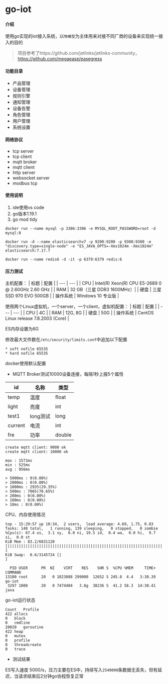 # go-iot

#### 介绍
使用go实现的iot接入系统，以`物模型`为主体用来对接不同厂商的设备来实现统一接入的目的

> 项目参考了https://github.com/jetlinks/jetlinks-community，https://github.com/megaease/easegress

#### 功能目录
- 产品管理
- 设备管理
- 规则引擎
- 通知管理
- 设备告警
- 角色管理
- 用户管理
- 系统设置

#### 网络协议
- tcp server
- tcp client
- mqtt broker
- mqtt client
- http server
- websocket server
- modbus tcp

#### 使用说明

1. ide使用vs code
2. go版本1.19.1
3. go mod tidy

```
docker run --name mysql -p 3306:3306 -e MYSQL_ROOT_PASSWORD=root -d mysql:8

docker run -d --name elasticsearchv7 -p 9200:9200 -p 9300:9300 -e "discovery.type=single-node" -e "ES_JAVA_OPTS=-Xms1024m -Xmx1024m" elasticsearch:7.17.7

docker run --name redis6 -d -it -p 6379:6379 redis:6
```

#### 压力测试
主机配置：
| 标题 | 配置 |
| --- | --- |
| CPU | Intel(R) Xeon(R) CPU E5-2689 0 @ 2.60GHz   2.60 GHz |
| RAM | 32 GB（三星 DDR3 1600MHz）|
| 硬盘 | 三星SSD 970 EVO 500GB |
| 操作系统 | Windows 10 专业版 |

使用两个Linux虚拟机，一个server，一个client，虚拟机配置：
| 标题 | 配置 |
| --- | --- |
| CPU | 4C |
| RAM | 12G, 8G |
| 硬盘 | 50G |
| 操作系统 | CentOS Linux release 7.8.2003 (Core) |

ES内存设置为6G

修改最大文件数在`/etc/security/limits.conf`中追加以下配置
```
* soft nofile 65535
* hard nofile 65535
```
docker使用默认配置

- MQTT Broker测试10000设备连接，每隔1秒上报5个属性

| id | 名称 | 类型 |
| --- | --- | --- |
| temp | 温度 | float |
| light | 亮度 | int |
| test1 | long测试 | long |
| current | 电流 | int |
| fre | 功率 | double |

```
create mqtt client: 9000 ok
create mqtt client: 10000 ok

max : 1571ms
min : 525ms
avg : 956ms

> 5000ms : 0(0.00%)
> 2000ms : 0(0.00%)
> 1000ms : 2935(29.35%)
> 500ms : 7065(70.65%)
> 200ms : 0(0.00%)
> 100ms : 0(0.00%)
> 10ms : 0(0.00%)
```
CPU、内存使用情况
```shell
top - 15:29:57 up 10:34,  2 users,  load average: 4.69, 1.75, 0.83
Tasks: 140 total,   1 running, 139 sleeping,   0 stopped,   0 zombie
%Cpu(s): 67.4 us,  3.1 sy,  0.0 ni, 19.5 id,  0.4 wa,  0.0 hi,  9.7 si,  0.0 st
KiB Mem : 83.2/6831120  [|||||||||||||||||||||||||||||||||||||||||||||||||||||||||||||||||||||||||||         ]
KiB Swap:  0.6/3145724 [|                                                            ]

  PID USER      PR  NI    VIRT    RES    SHR S  %CPU %MEM     TIME+ COMMAND                                                                      
13100 root      20   0 1023088 299000  12652 S 245.8  4.4   3:38.39 go-iot                                                                       
 3297 1000      20   0 7474404   3.8g  38236 S  41.2 58.3  14:30.41 java
```
go-iot运行状态
```
Count	Profile
422	allocs
0	block
0	cmdline
20020	goroutine
422	heap
0	mutex
0	profile
8	threadcreate
0	trace
```
- 测试结果

ES写入速度 5000/s，压力主要在ES中，持续写入`2540000`条数据无丢失，但有延迟，当请求结束后2分钟go协程恢复正常